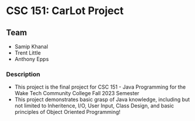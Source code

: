 # CSC 151: CarLot Project

## Team

- Samip Khanal
- Trent Little
- Anthony Epps

### Description

- This project is the final project for CSC 151 - Java Programming for the Wake Tech Community College Fall 2023 Semester
- This project demonstrates basic grasp of Java knowledge, including but not limited to Inheritence, I/O, User Input, Class Design, and basic principles of Object Oriented Programming!
